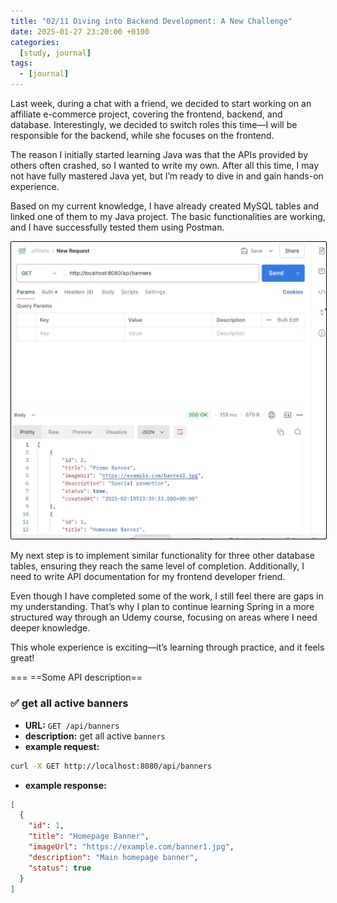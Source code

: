 ```yaml
---
title: "02/11 Diving into Backend Development: A New Challenge"
date: 2025-01-27 23:20:00 +0100
categories:
  [study, journal]
tags: 
  - [journal]
---
```


Last week, during a chat with a friend, we decided to start working on an affiliate e-commerce project, covering the frontend, backend, and database. Interestingly, we decided to switch roles this time—I will be responsible for the backend, while she focuses on the frontend.

The reason I initially started learning Java was that the APIs provided by others often crashed, so I wanted to write my own. After all this time, I may not have fully mastered Java yet, but I’m ready to dive in and gain hands-on experience.

Based on my current knowledge, I have already created MySQL tables and linked one of them to my Java project. The basic functionalities are working, and I have successfully tested them using Postman. 

<img src="assets/diary-pic/2025-02-11.jpg" alt="Diary Image" style="border: 1px solid black; border-radius: 2px; animation: none;"/>

My next step is to implement similar functionality for three other database tables, ensuring they reach the same level of completion. Additionally, I need to write API documentation for my frontend developer friend.

Even though I have completed some of the work, I still feel there are gaps in my understanding. That’s why I plan to continue learning Spring in a more structured way through an Udemy course, focusing on areas where I need deeper knowledge.

This whole experience is exciting—it’s learning through practice, and it feels great!

===
==Some API description==  

### ✅ get all active banners
- **URL:** `GET /api/banners`
- **description:** get all active `banners`
- **example request:**
```bash
curl -X GET http://localhost:8080/api/banners
```
- **example response:**
```json
[
  {
    "id": 1,
    "title": "Homepage Banner",
    "imageUrl": "https://example.com/banner1.jpg",
    "description": "Main homepage banner",
    "status": true
  }
]
```
